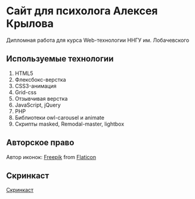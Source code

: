 # Сайт для психолога Алексея Крылова
Дипломная работа для курса Web-технологии ННГУ им. Лобачевского

## Используемые технологии
1. HTML5
2. Флексбокс-верстка
3. CSS3-анимация
4. Grid-css
5. Отзывчивая верстка
6. JavaScript, jQuery
7. PHP
8. Библиотеки owl-carousel и animate
9. Скрипты masked, Remodal-master, lightbox

## Авторское право
Автор иконок: [Freepik](www.freepik.com) from [Flaticon](www.flaticon.com)

## Скринкаст

[Скринкаст](https://youtu.be/p-DuczZ21Yc)
